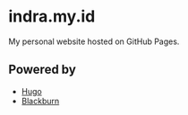 # indra.my.id

My personal website hosted on GitHub Pages.

## Powered by
- [Hugo](//gohugo.io/)
- [Blackburn](//themes.gohugo.io/blackburn/)

